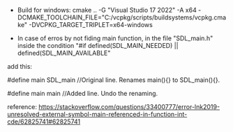 - Build for windows:
cmake .. -G "Visual Studio 17 2022" -A x64 -DCMAKE_TOOLCHAIN_FILE="C:/vcpkg/scripts/buildsystems/vcpkg.cmake" -DVCPKG_TARGET_TRIPLET=x64-windows

 - In case of erros by not fiding main function, in the file "SDL_main.h" inside the condition "#if defined(SDL_MAIN_NEEDED) || defined(SDL_MAIN_AVAILABLE"
 
 add this:
 
#define main SDL_main    //Original line. Renames main(){} to SDL_main(){}. 

#define main main        //Added line. Undo the renaming.

reference: https://stackoverflow.com/questions/33400777/error-lnk2019-unresolved-external-symbol-main-referenced-in-function-int-cde/62825741#62825741
